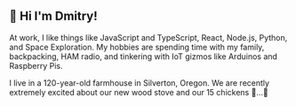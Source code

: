## 👋 Hi I'm Dmitry!

At work, I like things like JavaScript and TypeScript, React, Node.js, Python, and Space Exploration. My hobbies are spending time with my family, backpacking, HAM radio, and tinkering with IoT gizmos like Arduinos and Raspberry Pis.

I live in a 120-year-old farmhouse in Silverton, Oregon. We are recently extremely excited about our new wood stove and our 15 chickens 🐓...🥚
